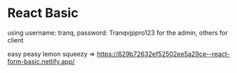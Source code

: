 # React Basic

using username: tranq, password: Tranqvjppro123 for the admin, others for client

easy peasy lemon squeezy => https://629b72632ef52502ee5a29ce--react-form-basic.netlify.app/
